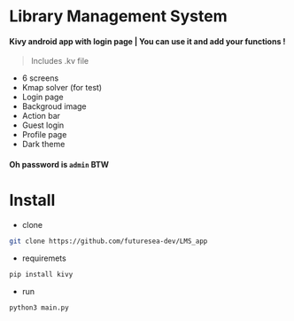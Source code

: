 # Library Management System

#### Kivy android app with login page | You can use it and add your functions !

> Includes .kv file

- 6 screens
- Kmap solver (for test)
- Login page
- Backgroud image
- Action bar
- Guest login
- Profile page
- Dark theme

#### Oh password is `admin` BTW

# Install

- clone

```bash
git clone https://github.com/futuresea-dev/LMS_app
```

- requiremets

```bash
pip install kivy
```

- run

```bash
python3 main.py
```

